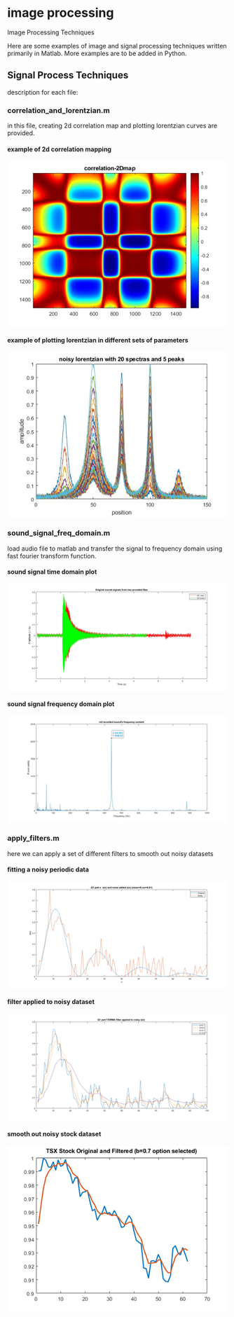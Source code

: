 # image processing
Image Processing Techniques

Here are some examples of image and signal processing techniques written primarily in Matlab. More examples are to be added in Python.

## Signal Process Techniques
description for each file:

### correlation_and_lorentzian.m
in this file, creating 2d correlation map and plotting lorentzian curves are provided.
#### example of 2d correlation mapping
![image](images/2d_correlation.jpg)
#### example of plotting lorentzian in different sets of parameters
![image](images/lorentzian_spectra.jpg)

### sound_signal_freq_domain.m
load audio file to matlab and transfer the signal to frequency domain using fast fourier transform function.
#### sound signal time domain plot
![image](images/Q6_original_sounds.jpg)
#### sound signal frequency domain plot
![image](images/Q6_m2_frequency.jpg)

### apply_filters.m
here we can apply a set of different filters to smooth out noisy datasets 
#### fitting a noisy periodic data
![image](images/q1_e.png)
#### filter applied to noisy dataset
![image](images/q1_f.png)
#### smooth out noisy stock dataset
![image](images/q1_g.png)







